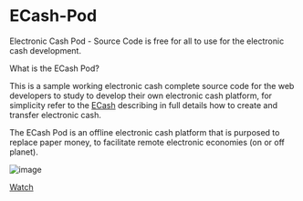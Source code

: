 # ECash-Pod
Electronic Cash Pod - Source Code is free for all to use for the electronic cash development.

What is the ECash Pod?

This is a sample working electronic cash complete source code for the web developers to study to develop their own electronic cash platform, for simplicity refer to the [ECash](https://github.com/VeinSyct/Electronic-Cash) describing in full details how to create and transfer electronic cash.

The ECash Pod is an offline electronic cash platform that is purposed to replace paper money, to facilitate remote electronic economies (on or off planet).

![image](https://github.com/user-attachments/assets/381c88a5-4ae4-49df-a260-f37733420e06)

[Watch](https://www.youtube.com/embed/aaOUo0gZY4s)







